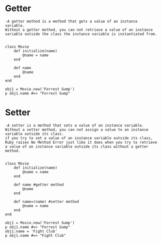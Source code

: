 # Getter

    -A getter method is a method that gets a value of an instance variable.
    Without a getter method, you can not retrieve a value of an instance variable outside the class the instance variable is instantiated from.


    class Movie
        def initialize(name)
            @name = name
        end

        def name
            @name
        end
    end

    obj1 = Movie.new('Forrest Gump')
    p obj1.name #=> "Forrest Gump"

# Setter

    -A setter is a method that sets a value of an instance variable.
    Without a setter method, you can not assign a value to an instance variable outside its class.
    if you try to set a value of an instance variable outside its class, Ruby raises No Method Error just like it does when you try to retrieve a value of an instance variable outside its class without a getter method.


    class Movie
        def initialize(name)
            @name = name
        end

        def name #getter method
            @name
        end

        def name=(name) #setter method
            @name = name
        end
    end

    obj1 = Movie.new('Forrest Gump')
    p obj1.name #=> "Forrest Gump"
    obj1.name = 'Fight Club'
    p obj1.name #=> "Fight Club"
